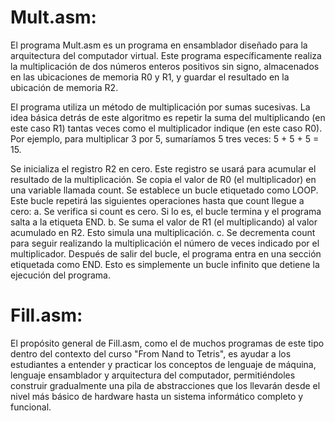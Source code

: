 # Mult.asm:

El programa Mult.asm es un programa en ensamblador diseñado para la arquitectura del computador virtual. Este programa específicamente realiza la multiplicación de dos números enteros positivos sin signo, almacenados en las ubicaciones de memoria R0 y R1, y guardar el resultado en la ubicación de memoria R2.

El programa utiliza un método de multiplicación por sumas sucesivas. La idea básica detrás de este algoritmo es repetir la suma del multiplicando (en este caso R1) tantas veces como el multiplicador indique (en este caso R0). Por ejemplo, para multiplicar 3 por 5, sumaríamos 5 tres veces: 5 + 5 + 5 = 15.

Se inicializa el registro R2 en cero. Este registro se usará para acumular el resultado de la multiplicación.
Se copia el valor de R0 (el multiplicador) en una variable llamada count.
Se establece un bucle etiquetado como LOOP. Este bucle repetirá las siguientes operaciones hasta que count llegue a cero: a. Se verifica si count es cero. Si lo es, el bucle termina y el programa salta a la etiqueta END. b. Se suma el valor de R1 (el multiplicando) al valor acumulado en R2. Esto simula una multiplicación. c. Se decrementa count para seguir realizando la multiplicación el número de veces indicado por el multiplicador.
Después de salir del bucle, el programa entra en una sección etiquetada como END. Esto es simplemente un bucle infinito que detiene la ejecución del programa.

# Fill.asm:

El propósito general de Fill.asm, como el de muchos programas de este tipo dentro del contexto del curso "From Nand to Tetris", es ayudar a los estudiantes a entender y practicar los conceptos de lenguaje de máquina, lenguaje ensamblador y arquitectura del computador, permitiéndoles construir gradualmente una pila de abstracciones que los llevarán desde el nivel más básico de hardware hasta un sistema informático completo y funcional.
